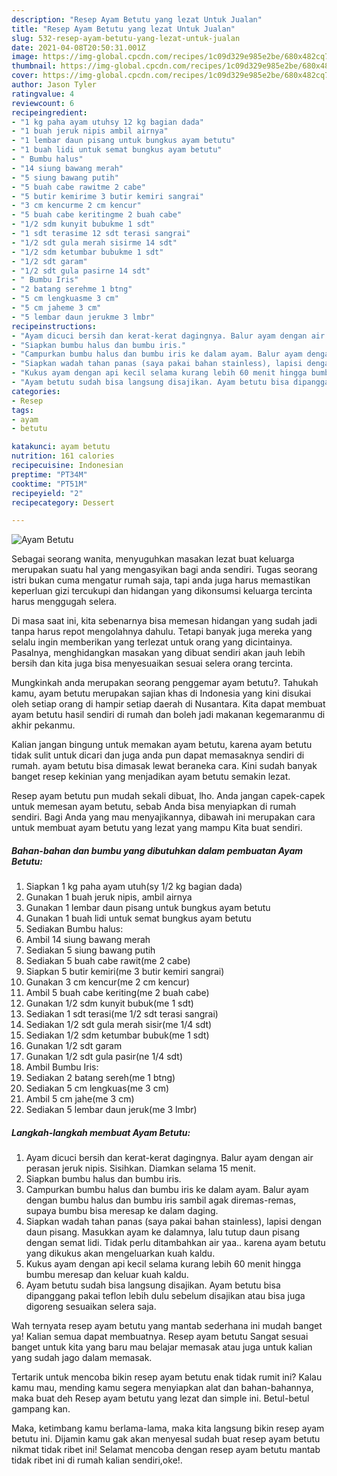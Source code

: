 ```yaml
---
description: "Resep Ayam Betutu yang lezat Untuk Jualan"
title: "Resep Ayam Betutu yang lezat Untuk Jualan"
slug: 532-resep-ayam-betutu-yang-lezat-untuk-jualan
date: 2021-04-08T20:50:31.001Z
image: https://img-global.cpcdn.com/recipes/1c09d329e985e2be/680x482cq70/ayam-betutu-foto-resep-utama.jpg
thumbnail: https://img-global.cpcdn.com/recipes/1c09d329e985e2be/680x482cq70/ayam-betutu-foto-resep-utama.jpg
cover: https://img-global.cpcdn.com/recipes/1c09d329e985e2be/680x482cq70/ayam-betutu-foto-resep-utama.jpg
author: Jason Tyler
ratingvalue: 4
reviewcount: 6
recipeingredient:
- "1 kg paha ayam utuhsy 12 kg bagian dada"
- "1 buah jeruk nipis ambil airnya"
- "1 lembar daun pisang untuk bungkus ayam betutu"
- "1 buah lidi untuk semat bungkus ayam betutu"
- " Bumbu halus"
- "14 siung bawang merah"
- "5 siung bawang putih"
- "5 buah cabe rawitme 2 cabe"
- "5 butir kemirime 3 butir kemiri sangrai"
- "3 cm kencurme 2 cm kencur"
- "5 buah cabe keritingme 2 buah cabe"
- "1/2 sdm kunyit bubukme 1 sdt"
- "1 sdt terasime 12 sdt terasi sangrai"
- "1/2 sdt gula merah sisirme 14 sdt"
- "1/2 sdm ketumbar bubukme 1 sdt"
- "1/2 sdt garam"
- "1/2 sdt gula pasirne 14 sdt"
- " Bumbu Iris"
- "2 batang serehme 1 btng"
- "5 cm lengkuasme 3 cm"
- "5 cm jaheme 3 cm"
- "5 lembar daun jerukme 3 lmbr"
recipeinstructions:
- "Ayam dicuci bersih dan kerat-kerat dagingnya. Balur ayam dengan air perasan jeruk nipis. Sisihkan. Diamkan selama 15 menit."
- "Siapkan bumbu halus dan bumbu iris."
- "Campurkan bumbu halus dan bumbu iris ke dalam ayam. Balur ayam dengan bumbu halus dan bumbu iris sambil agak diremas-remas, supaya bumbu bisa meresap ke dalam daging."
- "Siapkan wadah tahan panas (saya pakai bahan stainless), lapisi dengan daun pisang. Masukkan ayam ke dalamnya, lalu tutup daun pisang dengan semat lidi. Tidak perlu ditambahkan air yaa.. karena ayam betutu yang dikukus akan mengeluarkan kuah kaldu."
- "Kukus ayam dengan api kecil selama kurang lebih 60 menit hingga bumbu meresap dan keluar kuah kaldu."
- "Ayam betutu sudah bisa langsung disajikan. Ayam betutu bisa dipanggang pakai teflon lebih dulu sebelum disajikan atau bisa juga digoreng sesuaikan selera saja."
categories:
- Resep
tags:
- ayam
- betutu

katakunci: ayam betutu 
nutrition: 161 calories
recipecuisine: Indonesian
preptime: "PT34M"
cooktime: "PT51M"
recipeyield: "2"
recipecategory: Dessert

---
```



![Ayam Betutu](https://img-global.cpcdn.com/recipes/1c09d329e985e2be/680x482cq70/ayam-betutu-foto-resep-utama.jpg)

Sebagai seorang wanita, menyuguhkan masakan lezat buat keluarga merupakan suatu hal yang mengasyikan bagi anda sendiri. Tugas seorang istri bukan cuma mengatur rumah saja, tapi anda juga harus memastikan keperluan gizi tercukupi dan hidangan yang dikonsumsi keluarga tercinta harus menggugah selera.

Di masa  saat ini, kita sebenarnya bisa memesan hidangan yang sudah jadi tanpa harus repot mengolahnya dahulu. Tetapi banyak juga mereka yang selalu ingin memberikan yang terlezat untuk orang yang dicintainya. Pasalnya, menghidangkan masakan yang dibuat sendiri akan jauh lebih bersih dan kita juga bisa menyesuaikan sesuai selera orang tercinta. 



Mungkinkah anda merupakan seorang penggemar ayam betutu?. Tahukah kamu, ayam betutu merupakan sajian khas di Indonesia yang kini disukai oleh setiap orang di hampir setiap daerah di Nusantara. Kita dapat membuat ayam betutu hasil sendiri di rumah dan boleh jadi makanan kegemaranmu di akhir pekanmu.

Kalian jangan bingung untuk memakan ayam betutu, karena ayam betutu tidak sulit untuk dicari dan juga anda pun dapat memasaknya sendiri di rumah. ayam betutu bisa dimasak lewat beraneka cara. Kini sudah banyak banget resep kekinian yang menjadikan ayam betutu semakin lezat.

Resep ayam betutu pun mudah sekali dibuat, lho. Anda jangan capek-capek untuk memesan ayam betutu, sebab Anda bisa menyiapkan di rumah sendiri. Bagi Anda yang mau menyajikannya, dibawah ini merupakan cara untuk membuat ayam betutu yang lezat yang mampu Kita buat sendiri.

<!--inarticleads1-->

##### Bahan-bahan dan bumbu yang dibutuhkan dalam pembuatan Ayam Betutu:

1. Siapkan 1 kg paha ayam utuh(sy 1/2 kg bagian dada)
1. Gunakan 1 buah jeruk nipis, ambil airnya
1. Gunakan 1 lembar daun pisang untuk bungkus ayam betutu
1. Gunakan 1 buah lidi untuk semat bungkus ayam betutu
1. Sediakan  Bumbu halus:
1. Ambil 14 siung bawang merah
1. Sediakan 5 siung bawang putih
1. Sediakan 5 buah cabe rawit(me 2 cabe)
1. Siapkan 5 butir kemiri(me 3 butir kemiri sangrai)
1. Gunakan 3 cm kencur(me 2 cm kencur)
1. Ambil 5 buah cabe keriting(me 2 buah cabe)
1. Gunakan 1/2 sdm kunyit bubuk(me 1 sdt)
1. Sediakan 1 sdt terasi(me 1/2 sdt terasi sangrai)
1. Sediakan 1/2 sdt gula merah sisir(me 1/4 sdt)
1. Sediakan 1/2 sdm ketumbar bubuk(me 1 sdt)
1. Gunakan 1/2 sdt garam
1. Gunakan 1/2 sdt gula pasir(ne 1/4 sdt)
1. Ambil  Bumbu Iris:
1. Sediakan 2 batang sereh(me 1 btng)
1. Sediakan 5 cm lengkuas(me 3 cm)
1. Ambil 5 cm jahe(me 3 cm)
1. Sediakan 5 lembar daun jeruk(me 3 lmbr)




<!--inarticleads2-->

##### Langkah-langkah membuat Ayam Betutu:

1. Ayam dicuci bersih dan kerat-kerat dagingnya. Balur ayam dengan air perasan jeruk nipis. Sisihkan. Diamkan selama 15 menit.
1. Siapkan bumbu halus dan bumbu iris.
1. Campurkan bumbu halus dan bumbu iris ke dalam ayam. Balur ayam dengan bumbu halus dan bumbu iris sambil agak diremas-remas, supaya bumbu bisa meresap ke dalam daging.
1. Siapkan wadah tahan panas (saya pakai bahan stainless), lapisi dengan daun pisang. Masukkan ayam ke dalamnya, lalu tutup daun pisang dengan semat lidi. Tidak perlu ditambahkan air yaa.. karena ayam betutu yang dikukus akan mengeluarkan kuah kaldu.
1. Kukus ayam dengan api kecil selama kurang lebih 60 menit hingga bumbu meresap dan keluar kuah kaldu.
1. Ayam betutu sudah bisa langsung disajikan. Ayam betutu bisa dipanggang pakai teflon lebih dulu sebelum disajikan atau bisa juga digoreng sesuaikan selera saja.




Wah ternyata resep ayam betutu yang mantab sederhana ini mudah banget ya! Kalian semua dapat membuatnya. Resep ayam betutu Sangat sesuai banget untuk kita yang baru mau belajar memasak atau juga untuk kalian yang sudah jago dalam memasak.

Tertarik untuk mencoba bikin resep ayam betutu enak tidak rumit ini? Kalau kamu mau, mending kamu segera menyiapkan alat dan bahan-bahannya, maka buat deh Resep ayam betutu yang lezat dan simple ini. Betul-betul gampang kan. 

Maka, ketimbang kamu berlama-lama, maka kita langsung bikin resep ayam betutu ini. Dijamin kamu gak akan menyesal sudah buat resep ayam betutu nikmat tidak ribet ini! Selamat mencoba dengan resep ayam betutu mantab tidak ribet ini di rumah kalian sendiri,oke!.

